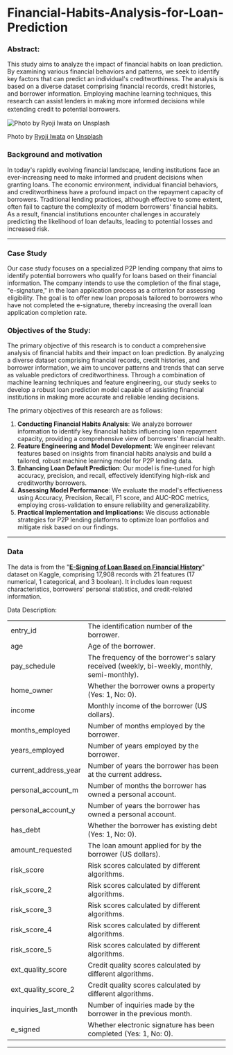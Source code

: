 # Financial-Habits-Analysis-for-Loan-Prediction
### Abstract:

This study aims to analyze the impact of financial habits on loan prediction. By examining various financial behaviors and patterns, we seek to identify key factors that can predict an individual's creditworthiness. The analysis is based on a diverse dataset comprising financial records, credit histories, and borrower information. Employing machine learning techniques, this research can assist lenders in making more informed decisions while extending credit to potential borrowers. 
　　 <br /> 

![Photo by [Ryoji Iwata]([https://unsplash.com/@ryoji__iwata?utm_source=unsplash&utm_medium=referral&utm_content=creditCopyText) on [Unsplash](https://unsplash.com/photos/a-qsFZimp1M?utm_source=unsplash&utm_medium=referral&utm_content=creditCopyText)](https://images.unsplash.com/photo-1512799545738-0625ef92a288?ixlib=rb-4.0.3&q=85&fm=jpg&crop=entropy&cs=srgb](https://images.unsplash.com/photo-1512799545738-0625ef92a288?ixlib=rb-4.0.3&ixid=M3wxMjA3fDB8MHxwaG90by1wYWdlfHx8fGVufDB8fHx8fA%3D%3D&auto=format&fit=crop&w=1169&q=80))

Photo by [Ryoji Iwata](https://unsplash.com/@ryoji__iwata?utm_source=unsplash&utm_medium=referral&utm_content=creditCopyText) on [Unsplash](https://unsplash.com/photos/a-qsFZimp1M?utm_source=unsplash&utm_medium=referral&utm_content=creditCopyText) 
  <br /> 

### Background and motivation

In today's rapidly evolving financial landscape, lending institutions face an ever-increasing need to make informed and prudent decisions when granting loans. The economic environment, individual financial behaviors, and creditworthiness have a profound impact on the repayment capacity of borrowers. Traditional lending practices, although effective to some extent, often fail to capture the complexity of modern borrowers' financial habits. As a result, financial institutions encounter challenges in accurately predicting the likelihood of loan defaults, leading to potential losses and increased risk.

---

### Case Study

Our case study focuses on a specialized P2P lending company that aims to identify potential borrowers who qualify for loans based on their financial information. The company intends to use the completion of the final stage, "e-signature," in the loan application process as a criterion for assessing eligibility. The goal is to offer new loan proposals tailored to borrowers who have not completed the e-signature, thereby increasing the overall loan application completion rate.

### Objectives of the Study:

The primary objective of this research is to conduct a comprehensive analysis of financial habits and their impact on loan prediction. By analyzing a diverse dataset comprising financial records, credit histories, and borrower information, we aim to uncover patterns and trends that can serve as valuable predictors of creditworthiness. Through a combination of machine learning techniques and feature engineering, our study seeks to develop a robust loan prediction model capable of assisting financial institutions in making more accurate and reliable lending decisions.

The primary objectives of this research are as follows:

1. **Conducting Financial Habits Analysis**: We analyze borrower information to identify key financial habits influencing loan repayment capacity, providing a comprehensive view of borrowers' financial health.
2. **Feature Engineering and Model Development**: We engineer relevant features based on insights from financial habits analysis and build a tailored, robust machine learning model for P2P lending data.
3. **Enhancing Loan Default Prediction**: Our model is fine-tuned for high accuracy, precision, and recall, effectively identifying high-risk and creditworthy borrowers.
4. **Assessing Model Performance**: We evaluate the model's effectiveness using Accuracy, Precision, Recall, F1 score, and AUC-ROC metrics, employing cross-validation to ensure reliability and generalizability.
5. **Practical Implementation and Implications:** We discuss actionable strategies for P2P lending platforms to optimize loan portfolios and mitigate risk based on our findings.

---

### **Data**

The data is from the "[**E-Signing of Loan Based on Financial History**](https://www.kaggle.com/datasets/yashpaloswal/esigning-of-loanbased-on-financial-history)" dataset on Kaggle, comprising 17,908 records with 21 features (17 numerical, 1 categorical, and 3 boolean). It includes loan request characteristics, borrowers' personal statistics, and credit-related information.

Data Description:

|  |  |
| --- | --- |
| entry_id | The identification number of the borrower. |
| age | Age of the borrower. |
| pay_schedule | The frequency of the borrower's salary received (weekly, bi-weekly, monthly, semi-monthly). |
| home_owner | Whether the borrower owns a property (Yes: 1, No: 0). |
| income | Monthly income of the borrower (US dollars). |
| months_employed | Number of months employed by the borrower. |
| years_employed | Number of years employed by the borrower. |
| current_address_year | Number of years the borrower has been at the current address. |
| personal_account_m | Number of months the borrower has owned a personal account. |
| personal_account_y | Number of years the borrower has owned a personal account. |
| has_debt | Whether the borrower has existing debt (Yes: 1, No: 0). |
| amount_requested | The loan amount applied for by the borrower (US dollars). |
| risk_score | Risk scores calculated by different algorithms. |
| risk_score_2 | Risk scores calculated by different algorithms. |
| risk_score_3 | Risk scores calculated by different algorithms. |
| risk_score_4 | Risk scores calculated by different algorithms. |
| risk_score_5 | Risk scores calculated by different algorithms. |
| ext_quality_score | Credit quality scores calculated by different algorithms. |
| ext_quality_score_2 | Credit quality scores calculated by different algorithms. |
| inquiries_last_month | Number of inquiries made by the borrower in the previous month. |
| e_signed | Whether electronic signature has been completed (Yes: 1, No: 0). |

---
